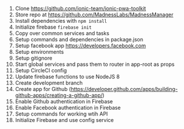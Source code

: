 1. Clone https://github.com/ionic-team/ionic-pwa-toolkit
2. Store repo at https://github.com/MadnessLabs/MadnessManager
3. Install dependencies with ```npm install```
4. Initialize firebase ```firebase init```
5. Copy over common services and tasks
6. Setup commands and dependencies in package.json
7. Setup facebook app https://developers.facebook.com
8. Setup environments
9. Setup gitignore
10. Start global services and pass them to router in app-root as props
11. Setup CircleCI config
12. Update firebase functions to use NodeJS 8
13. Create development branch
14. Create app for Github (https://developer.github.com/apps/building-github-apps/creating-a-github-app/)
15. Enable Github authentication in Firebase
16. Enable Facebook authentication in Firebase
17. Setup commands for working wtih API
18. Initialize Firebase and use config service
